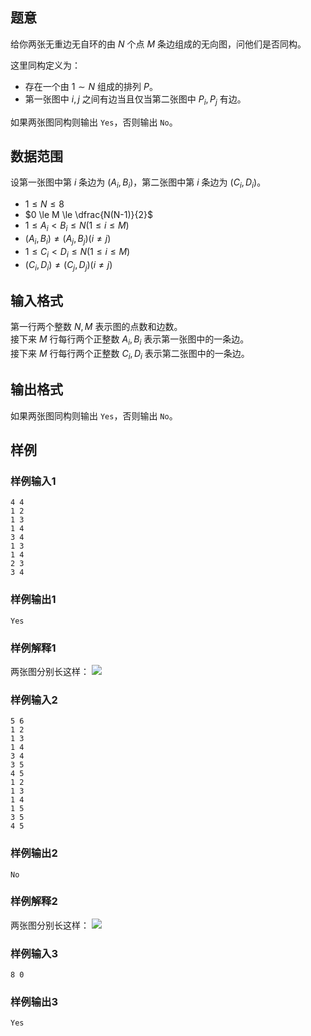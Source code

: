 ## 题意

给你两张无重边无自环的由 $N$ 个点 $M$ 条边组成的无向图，问他们是否同构。

这里同构定义为：  
- 存在一个由 $1 \sim N$ 组成的排列 $P$。
- 第一张图中 $i,j$ 之间有边当且仅当第二张图中 $P_i,P_j$ 有边。

如果两张图同构则输出 `Yes`，否则输出 `No`。

## 数据范围

设第一张图中第 $i$ 条边为 $(A_i,B_i)$，第二张图中第 $i$ 条边为 $(C_i,D_i)$。

- $1 \le N \le 8$
- $0 \le M \le \dfrac{N(N-1)}{2}$
- $1 \le A_i < B_i \le N (1 \le i \le M)$
- $(A_i,B_i) \not= (A_j,B_j) (i \not= j)$
- $1 \le C_i < D_i \le N (1 \le i \le M)$
- $(C_i,D_i) \not= (C_j,D_j) (i \not= j)$

## 输入格式

第一行两个整数 $N,M$ 表示图的点数和边数。  
接下来 $M$ 行每行两个正整数 $A_i,B_i$ 表示第一张图中的一条边。  
接下来 $M$ 行每行两个正整数 $C_i,D_i$ 表示第二张图中的一条边。

## 输出格式

如果两张图同构则输出 `Yes`，否则输出 `No`。

## 样例

### 样例输入1

```input
4 4
1 2
1 3
1 4
3 4
1 3
1 4
2 3
3 4

```

### 样例输出1

```output
Yes

```

### 样例解释1

两张图分别长这样：
![](https://img.atcoder.jp/ghi/abc232c_yes2.jpg)

### 样例输入2

```input
5 6
1 2
1 3
1 4
3 4
3 5
4 5
1 2
1 3
1 4
1 5
3 5
4 5

```

### 样例输出2

```output
No

```

### 样例解释2

两张图分别长这样：
![](https://img.atcoder.jp/ghi/abc232c_no.jpg)

### 样例输入3

```input
8 0

```

### 样例输出3

```output
Yes

```